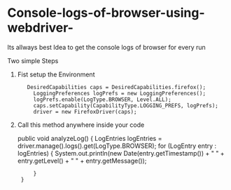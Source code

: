# Console-logs-of-browser-using-webdriver-

Its allways best Idea to get the console logs of browser for every run 

Two simple Steps 

1. Fist setup the Environment 
 
          DesiredCapabilities caps = DesiredCapabilities.firefox();
	        LoggingPreferences logPrefs = new LoggingPreferences();
	        logPrefs.enable(LogType.BROWSER, Level.ALL);
	        caps.setCapability(CapabilityType.LOGGING_PREFS, logPrefs);
	        driver = new FirefoxDriver(caps);

2. Call this method anywhere inside your code

     public void analyzeLog() {
	    	      LogEntries logEntries = driver.manage().logs().get(LogType.BROWSER);
	              for (LogEntry entry : logEntries) {
	              System.out.println(new Date(entry.getTimestamp()) + " " + entry.getLevel() + " " + entry.getMessage());
	            
	        }
	    }
	    
	
